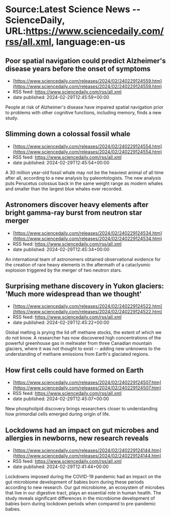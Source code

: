 # Source:Latest Science News -- ScienceDaily, URL:https://www.sciencedaily.com/rss/all.xml, language:en-us

## Poor spatial navigation could predict Alzheimer's disease years before the onset of symptoms
 - [https://www.sciencedaily.com/releases/2024/02/240229124559.htm](https://www.sciencedaily.com/releases/2024/02/240229124559.htm)
 - RSS feed: https://www.sciencedaily.com/rss/all.xml
 - date published: 2024-02-29T12:45:59+00:00

People at risk of Alzheimer's disease have impaired spatial navigation prior to problems with other cognitive functions, including memory, finds a new study.

## Slimming down a colossal fossil whale
 - [https://www.sciencedaily.com/releases/2024/02/240229124554.htm](https://www.sciencedaily.com/releases/2024/02/240229124554.htm)
 - RSS feed: https://www.sciencedaily.com/rss/all.xml
 - date published: 2024-02-29T12:45:54+00:00

A 30 million year-old fossil whale may not be the heaviest animal of all time after all, according to a new analysis by paleontologists. The new analysis puts Perucetus colossus back in the same weight range as modern whales and smaller than the largest blue whales ever recorded.

## Astronomers discover heavy elements after bright gamma-ray burst from neutron star merger
 - [https://www.sciencedaily.com/releases/2024/02/240229124534.htm](https://www.sciencedaily.com/releases/2024/02/240229124534.htm)
 - RSS feed: https://www.sciencedaily.com/rss/all.xml
 - date published: 2024-02-29T12:45:34+00:00

An international team of astronomers obtained observational evidence for the creation of rare heavy elements in the aftermath of a cataclysmic explosion triggered by the merger of two neutron stars.

## Surprising methane discovery in Yukon glaciers: 'Much more widespread than we thought'
 - [https://www.sciencedaily.com/releases/2024/02/240229124522.htm](https://www.sciencedaily.com/releases/2024/02/240229124522.htm)
 - RSS feed: https://www.sciencedaily.com/rss/all.xml
 - date published: 2024-02-29T12:45:22+00:00

Global melting is prying the lid off methane stocks, the extent of which we do not know. A researcher has now discovered high concentrations of the powerful greenhouse gas in meltwater from three Canadian mountain glaciers, where it was not thought to exist -- adding new unknowns to the understanding of methane emissions from Earth's glaciated regions.

## How first cells could have formed on Earth
 - [https://www.sciencedaily.com/releases/2024/02/240229124507.htm](https://www.sciencedaily.com/releases/2024/02/240229124507.htm)
 - RSS feed: https://www.sciencedaily.com/rss/all.xml
 - date published: 2024-02-29T12:45:07+00:00

New phospholipid discovery brings researchers closer to understanding how primordial cells emerged during origin of life.

## Lockdowns had an impact on gut microbes and allergies in newborns, new research reveals
 - [https://www.sciencedaily.com/releases/2024/02/240229124144.htm](https://www.sciencedaily.com/releases/2024/02/240229124144.htm)
 - RSS feed: https://www.sciencedaily.com/rss/all.xml
 - date published: 2024-02-29T12:41:44+00:00

Lockdowns imposed during the COVID-19 pandemic had an impact on the gut microbiome development of babies born during these periods according to new research. Our gut microbiome, an ecosystem of microbes that live in our digestive tract, plays an essential role in human health. The study reveals significant differences in the microbiome development of babies born during lockdown periods when compared to pre-pandemic babies.

